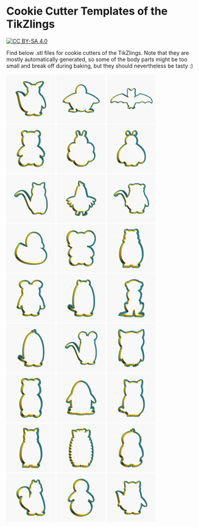 # Cookie Cutter Templates of the TikZlings

[![CC BY-SA 4.0](https://img.shields.io/badge/License-CC%20BY--SA%204.0-lightgrey.svg)](http://creativecommons.org/licenses/by-sa/4.0/)

Find below .stl files for cookie cutters of the TikZlings. Note that they are mostly automatically generated, so some of the body parts might be too small and break off during baking, but they should nevertheless be tasty :)

<a href="./stls/anteater.stl"><img src="./pngs/anteater.png" alt="Anteater" height="128"></a>
<a href="./stls/ape.stl"><img src="./pngs/ape.png" alt="Ape" height="128"></a>
<a href="./stls/bat.stl"><img src="./pngs/bat.png" alt="Bat" height="128"></a>
<a href="./stls/bear.stl"><img src="./pngs/bear.png" alt="Bear" height="128"></a>
<a href="./stls/bee.stl"><img src="./pngs/bee.png" alt="Bee" height="128"></a>
<a href="./stls/bug.stl"><img src="./pngs/bug.png" alt="Bug" height="128"></a>
<a href="./stls/cat.stl"><img src="./pngs/cat.png" alt="Cat" height="128"></a>
<a href="./stls/chicken.stl"><img src="./pngs/chicken.png" alt="Chicken" height="128"></a>
<a href="./stls/coati.stl"><img src="./pngs/coati.png" alt="Coati" height="128"></a>
<a href="./stls/duck.stl"><img src="./pngs/duck.png" alt="Duck" height="128"></a>
<a href="./stls/elephant.stl"><img src="./pngs/elephant.png" alt="Elephant" height="128"></a>
<a href="./stls/hippo.stl"><img src="./pngs/hippo.png" alt="Hippo" height="128"></a>
<a href="./stls/koala.stl"><img src="./pngs/koala.png" alt="Koala" height="128"></a>
<a href="./stls/marmot.stl"><img src="./pngs/marmot.png" alt="Marmot" height="128"></a>
<a href="./stls/meerkat.stl"><img src="./pngs/meerkat.png" alt="Meerkat" height="128"></a>
<a href="./stls/moles.stl"><img src="./pngs/moles.png" alt="Mole" height="128"></a>
<a href="./stls/mouse.stl"><img src="./pngs/mouse.png" alt="Mouse" height="128"></a>
<a href="./stls/owl.stl"><img src="./pngs/owl.png" alt="Owl" height="128"></a>
<a href="./stls/panda.stl"><img src="./pngs/panda.png" alt="Panda" height="128"></a>
<a href="./stls/penguin.stl"><img src="./pngs/penguin.png" alt="Penguin" height="128"></a>
<a href="./stls/pig.stl"><img src="./pngs/pig.png" alt="Pig" height="128"></a>
<a href="./stls/rhino.stl"><img src="./pngs/rhino.png" alt="Rhino" height="128"></a>
<a href="./stls/sheep.stl"><img src="./pngs/sheep.png" alt="Sheep" height="128"></a>
<a href="./stls/sloth.stl"><img src="./pngs/sloth.png" alt="Sloth" height="128"></a>
<a href="./stls/squirrel.stl"><img src="./pngs/squirrel.png" alt="Squirrel" height="128"></a>
<a href="./stls/snowman.stl"><img src="./pngs/snowman.png" alt="Snowman" height="128"></a>
<a href="./stls/wolf.stl"><img src="./pngs/wolf.png" alt="Wolf" height="128"></a>
